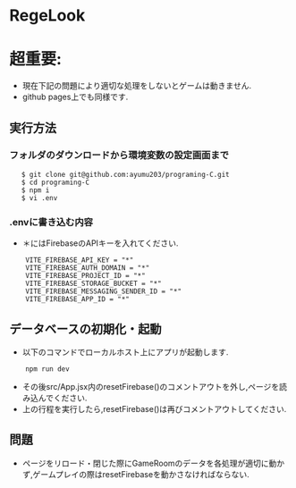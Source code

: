 # RegeLook

# 超重要:
* <span style="color:red"></span>現在下記の問題により適切な処理をしないとゲームは動きません.
* github pages上でも同様です.

## 実行方法
### フォルダのダウンロードから環境変数の設定画面まで
 ```
    $ git clone git@github.com:ayumu203/programing-C.git
    $ cd programing-C
    $ npm i
    $ vi .env
```

### .envに書き込む内容
* ＊にはFirebaseのAPIキーを入れてください.
``` 
    VITE_FIREBASE_API_KEY = "*"
    VITE_FIREBASE_AUTH_DOMAIN = "*"
    VITE_FIREBASE_PROJECT_ID = "*"
    VITE_FIREBASE_STORAGE_BUCKET = "*"
    VITE_FIREBASE_MESSAGING_SENDER_ID = "*"
    VITE_FIREBASE_APP_ID = "*"
```
## データベースの初期化・起動
* 以下のコマンドでローカルホスト上にアプリが起動します.
```
    npm run dev
```
* その後src/App.jsx内のresetFirebase()のコメントアウトを外し,ページを読み込んでください.
* 上の行程を実行したら,resetFirebase()は再びコメントアウトしてください.

## 問題
* ページをリロード・閉じた際にGameRoomのデータを各処理が適切に動かず,ゲームプレイの際はresetFirebaseを動かさなければならない.
